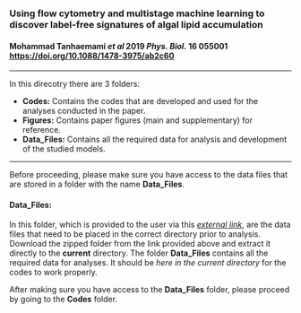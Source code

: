 ### **Using flow cytometry and multistage machine learning to discover label-free signatures of algal lipid accumulation**  
#### Mohammad Tanhaemami *et al* 2019 *Phys. Biol.* **16** 055001  https://doi.org/10.1088/1478-3975/ab2c60
-----------------------------------------------------------------------------------------------------------------------------------------
In this direcotry there are 3 folders:
- **Codes:** Contains the codes that are developed and used for the analyses conducted in the paper.
- **Figures:** Contains paper figures (main and supplementary) for reference.
- **Data\_Files:** Contains all the required data for analysis and development of the studied models.  
-----------------------------------------------------------------------------------------------------------------------------------------

Before proceeding, please make sure you have access to the data files that are stored in a folder with the name **Data_Files**.  

#### Data\_Files:  
In this folder, which is provided to the user via this [*external link*](https://colostate-my.sharepoint.com/:u:/g/personal/mtanha_colostate_edu/EUg3wuFUVp5Lo9hxVxBXV6MBWcvaO99eaZ1MriHnS178mA?e=6VoJHc), are the data files that need to be placed in the correct directory prior to analysis. Download the zipped folder from the link provided above and extract it directly to the **current** directory. The folder **Data\_Files** contains all the required data for analyses. It should be *here in the current directory* for the codes to work properly.  

After making sure you have access to the **Data\_Files** folder, please proceed by going to the **Codes** folder.
